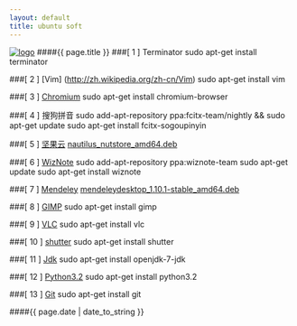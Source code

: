 ```yaml
---
layout: default
title: ubuntu soft
---
```

[![logo](/favicon.ico)](http://agronomyinfo.tk/)
####{{ page.title }}
###\[ 1 \] Terminator
	sudo apt-get install terminator

###\[ 2 \] [Vim] (http://zh.wikipedia.org/zh-cn/Vim)
	sudo apt-get install vim
	
###\[ 3 \] [Chromium](http://zh.wikipedia.org/wiki/Chromium)
	sudo apt-get install chromium-browser
	
###\[ 4 \] 搜狗拼音
	sudo add-apt-repository ppa:fcitx-team/nightly && sudo apt-get update
	sudo apt-get install fcitx-sogoupinyin
	
###\[ 5 \] [坚果云](http://wiki.linuxdeepin.com/index.php?title=%E5%9D%9A%E6%9E%9C%E4%BA%91)
    [nautilus\_nutstore\_amd64\.deb](https://jianguoyun.com/static/exe/installer/ubuntu/nautilus_nutstore_amd64.deb)
	
###\[ 6 \] [WizNote](http://www.wiz.cn/index.html)
	sudo add-apt-repository ppa:wiznote-team
	sudo apt-get update
	sudo apt-get install wiznote
	
###\[ 7 \] [Mendeley](http://en.wikipedia.org/wiki/Mendeley)
	[mendeleydesktop\_1\.10\.1\-stable\_amd64\.deb](http://download.mendeley.com/apt/pool/main/m/mendeleydesktop/mendeleydesktop_1.10.1-stable_amd64.deb)
	
###\[ 8 \] [GIMP](http://zh.wikipedia.org/wiki/GIMP)
	sudo apt-get install gimp
	
###\[ 9 \] [VLC](http://zh.wikipedia.org/wiki/VLC%E5%A4%9A%E5%AA%92%E9%AB%94%E6%92%AD%E6%94%BE%E5%99%A8)
	sudo apt-get install vlc
	
###\[ 10 \] [shutter](http://shutter-project.org/)
	sudo apt-get install shutter
	
###\[ 11 \] [Jdk](http://zh.wikipedia.org/wiki/JDK)
	sudo apt-get install openjdk-7-jdk
	
###\[ 12 \] [Python3.2](http://zh.wikipedia.org/wiki/Python)
	sudo apt-get install python3.2
	
###\[ 13 \] [Git](http://zh.wikipedia.org/wiki/Git)
	sudo apt-get install git
	
####{{ page.date | date_to_string }}
